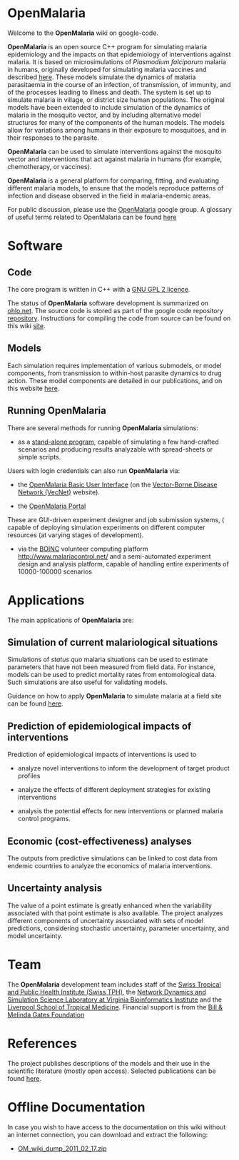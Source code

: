 # OpenMalaria #

Welcome to the **OpenMalaria** wiki on google-code.

**OpenMalaria** is an open source C++ program for simulating malaria epidemiology and the impacts on that epidemiology of interventions against malaria.  It is based on microsimulations of _Plasmodium falciparum_ malaria in humans, originally developed for simulating malaria vaccines and described
[here](http://www.ajtmh.org/content/75/2_suppl). These models simulate the dynamics of malaria parasitaemia in the course of an infection, of transmission, of immunity, and of the processes leading to illness and death. The system is set up to simulate malaria in village, or district size human populations. The original models have been extended to include simulation of the dynamics of malaria in the mosquito vector, and by including alternative model structures for many of the components of the human models. The models allow for variations among humans in their exposure to mosquitoes, and in their responses to the parasite.

**OpenMalaria** can be used to simulate interventions against the mosquito vector and interventions that act against malaria in humans (for example, chemotherapy, or vaccines).

**OpenMalaria** is a general platform for comparing, fitting, and evaluating different malaria models, to ensure that the models reproduce patterns of infection and disease observed in the field in malaria-endemic areas.

For public discussion, please use the [OpenMalaria](http://groups.google.com/group/openmalaria) google group.   A glossary of useful terms related to OpenMalaria can be found [here](http://code.google.com/p/openmalaria/wiki/Terminology)

# Software #

## Code ##

The core program is written in C++ with a [GNU GPL 2 licence](http://www.gnu.org/licenses/old-licenses/gpl-2.0.html).

The status of **OpenMalaria** software development is summarized on [ohlo.net](https://www.ohloh.net/p/openmalaria).  The source code is stored as part of the google code repository [repository](http://code.google.com/p/openmalaria/source/browse/). Instructions for compiling the code from source can be found on this wiki [site](BuildSystem.md).

## Models ##

Each simulation requires implementation of various submodels, or model components, from transmission to within-host parasite dynamics to drug action. These model components are detailed in our publications, and on this website [here](ModelsOverview.md).

## Running **OpenMalaria** ##

There are several methods for running **OpenMalaria** simulations:

  * as a [stand-alone program](SetupOverview.md), capable of simulating a few hand-crafted scenarios and producing results analyzable with spread-sheets or simple scripts.

Users with login credentials can also run **OpenMalaria** via:

  * the [OpenMalaria Basic User Interface](https://ci.vecnet.org/ts_om/) (on the [Vector-Borne Disease Network (VecNet)](https://www.vecnet.org/) website).

  * the [OpenMalaria Portal](https://vecnet1.jcu.edu.au/)

These are GUI-driven experiment designer and job submission systems, ( capable of deploying simulation experiments on different computer resources (at varying stages of development).

  * via the [BOINC](http://boinc.berkeley.edu/) volunteer computing platform http://www.malariacontrol.net/ and a semi-automated experiment design and analysis platform, capable of handling entire experiments of 10000-100000 scenarios

# Applications #

The main applications of **OpenMalaria** are:

## Simulation of current malariological situations ##

Simulations of _status quo_ malaria situations can be used to estimate parameters that have not been measured from field data.  For instance, models can be used to predict mortality rates from entomological data. Such simulations are also useful for validating models.

Guidance on how to apply **OpenMalaria** to simulate malaria at a field site can be found [here](http://code.google.com/p/openmalaria/wiki/Instructions).

## Prediction of epidemiological impacts of interventions ##

Prediction of epidemiological impacts of interventions is used to

  * analyze novel interventions to inform the development of target product profiles

  * analyze the effects of different deployment strategies for existing interventions

  * analysis the potential effects for new interventions or planned malaria control programs.

## Economic (cost-effectiveness) analyses ##

The outputs from predictive simulations can be linked to cost data from endemic countries to analyze the economics of malaria interventions.

## Uncertainty analysis ##

The value of a point estimate is greatly enhanced when the variability associated with that point estimate is also available. The project analyzes different components of uncertainty associated with sets of model predictions, considering stochastic uncertainty, parameter uncertainty, and model uncertainty.

# Team #

The **OpenMalaria** development team includes staff of the [Swiss Tropical and Public Health Institute (Swiss TPH)](http://www.swisstph.ch/en/about-us/departments/epidemiology-and-public-health-eph/health-systems-research-and-dynamical-modelling/dynamical-modelling.html), the [Network Dynamics and Simulation Science Laboratory at Virginia Bioinformatics Institute](http://ndssl.vbi.vt.edu/index.php)
and the [Liverpool School of Tropical Medicine](http://www.lstmliverpool.ac.uk).  Financial support is from the [Bill & Melinda Gates Foundation](http://www.gatesfoundation.org/Pages/home.aspx)

# References #

The project publishes descriptions of the models and their use in the scientific literature (mostly open access).  Selected publications can be found [here](References.md).

# Offline Documentation #

In case you wish to have access to the documentation on this wiki without an internet connection, you can download and extract the following:

  * [OM\_wiki\_dump\_2011\_02\_17.zip](http://openmalaria.googlecode.com/svn/download/wiki-dumps/OM_wiki_dump_2011_02_17.zip)